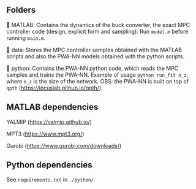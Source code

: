 ## Folders

:open_file_folder: MATLAB: Contains the dynamics of the buck converter, the exact MPC controller code (design, explicit form and sampling). Run `model.m` before running `main.m`.

:open_file_folder: data: Stores the MPC controller samples obtained with the MATLAB scripts and also the PWA-NN models obtained with the python scripts.

:open_file_folder: python: Contains the PWA-NN python code, which reads the MPC samples and trains the PWA-NN. Example of usage `python run_fit n_z`, where `n_z` is the size of the network. OBS: the PWA-NN is built on top of `qpth` (https://locuslab.github.io/qpth/).

## MATLAB dependencies

YALMIP (https://yalmip.github.io/)

MPT3 (https://www.mpt3.org/)

Gurobi (https://www.gurobi.com/downloads/)

## Python dependencies

See `requirements.txt` in `./python/`
